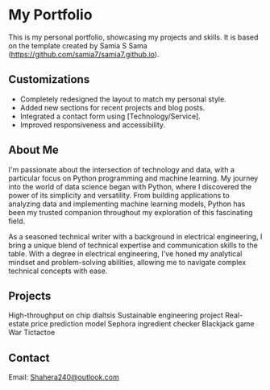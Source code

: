 # My Portfolio

This is my personal portfolio, showcasing my projects and skills. It is based on the template created by Samia S Sama (https://github.com/samia7/samia7.github.io).

## Customizations

- Completely redesigned the layout to match my personal style.
- Added new sections for recent projects and blog posts.
- Integrated a contact form using [Technology/Service].
- Improved responsiveness and accessibility.

## About Me

I'm passionate about the intersection of technology and data, with a particular focus on Python programming and machine learning. My journey into the world of data science began with Python, where I discovered the power of its simplicity and versatility. From building applications to analyzing data and implementing machine learning models, Python has been my trusted companion throughout my exploration of this fascinating field.

As a seasoned technical writer with a background in electrical engineering, I bring a unique blend of technical expertise and communication skills to the table. With a degree in electrical engineering, I've honed my analytical mindset and problem-solving abilities, allowing me to navigate complex technical concepts with ease.

## Projects

High-throughput on chip dialtsis
Sustainable engineering project
Real-estate price prediction model
Sephora ingredient checker
Blackjack game
War
Tictactoe


## Contact

Email: Shahera240@outlook.com